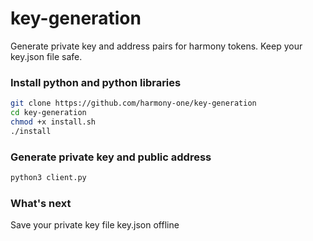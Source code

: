 # key-generation
Generate private key and address pairs for harmony tokens. Keep your key.json file safe.

### Install python and python libraries
```bash
git clone https://github.com/harmony-one/key-generation
cd key-generation 
chmod +x install.sh
./install
```

### Generate private key and public address 
```bash
python3 client.py
```
### What's next
Save your private key file key.json offline 

